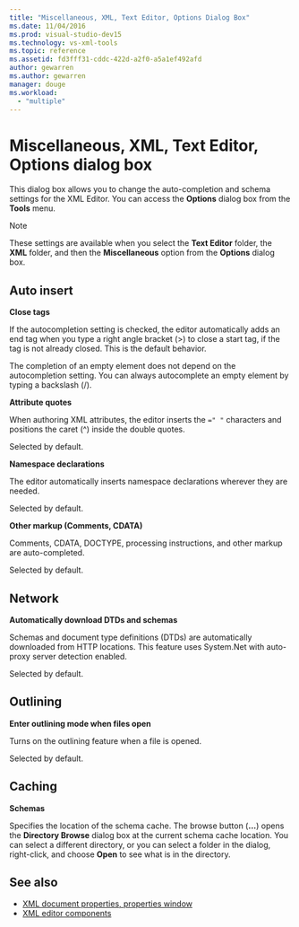 ```yaml
---
title: "Miscellaneous, XML, Text Editor, Options Dialog Box"
ms.date: 11/04/2016
ms.prod: visual-studio-dev15
ms.technology: vs-xml-tools
ms.topic: reference
ms.assetid: fd3fff31-cddc-422d-a2f0-a5a1ef492afd
author: gewarren
ms.author: gewarren
manager: douge
ms.workload:
  - "multiple"
---
```

# Miscellaneous, XML, Text Editor, Options dialog box

This dialog box allows you to change the auto-completion and schema settings for the XML Editor. You can access the **Options** dialog box from the **Tools** menu.

> [!NOTE]
> These settings are available when you select the **Text Editor** folder, the **XML** folder, and then the **Miscellaneous** option from the **Options** dialog box.


## Auto insert
 **Close tags**

 If the autocompletion setting is checked, the editor automatically adds an end tag when you type a right angle bracket (>) to close a start tag, if the tag is not already closed. This is the default behavior.

 The completion of an empty element does not depend on the autocompletion setting. You can always autocomplete an empty element by typing a backslash (/).

 **Attribute quotes**

 When authoring XML attributes, the editor inserts the `=" "` characters and positions the caret (^) inside the double quotes.

 Selected by default.

 **Namespace declarations**

 The editor automatically inserts namespace declarations wherever they are needed.

 Selected by default.

 **Other markup (Comments, CDATA)**

 Comments, CDATA, DOCTYPE, processing instructions, and other markup are auto-completed.

 Selected by default.

## Network
 **Automatically download DTDs and schemas**

 Schemas and document type definitions (DTDs) are automatically downloaded from HTTP locations. This feature uses System.Net with auto-proxy server detection enabled.

 Selected by default.

## Outlining
 **Enter outlining mode when files open**

 Turns on the outlining feature when a file is opened.

 Selected by default.

## Caching
 **Schemas**

 Specifies the location of the schema cache. The browse button (**...**) opens the **Directory Browse** dialog box at the current schema cache location. You can select a different directory, or you can select a folder in the dialog, right-click, and choose **Open** to see what is in the directory.

## See also

- [XML document properties, properties window](../xml-tools/xml-document-properties-properties-window.md)
- [XML editor components](../xml-tools/xml-editor-components.md)